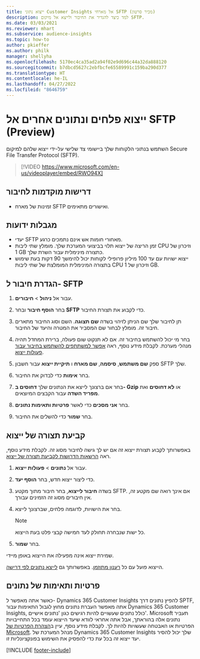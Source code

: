 ```yaml
---
title: ייצוא נתוני Customer Insights אל מארחי SFTP (מכיר סרטון)
description: למד כיצד להגדיר את החיבור ולייצא אל מיקום SFTP.
ms.date: 03/03/2021
ms.reviewer: mhart
ms.subservice: audience-insights
ms.topic: how-to
author: pkieffer
ms.author: philk
manager: shellyha
ms.openlocfilehash: 5170ec4ca35ad2a94f02e9d696c44a32da888120
ms.sourcegitcommit: b7dbcd5627c2ebfbcfe65589991c159ba290d377
ms.translationtype: HT
ms.contentlocale: he-IL
ms.lasthandoff: 04/27/2022
ms.locfileid: "8646759"
---
```

# <a name="export-segments-and-other-data-to-sftp-preview"></a>ייצוא פלחים ונתונים אחרים אל SFTP‏ (Preview)

השתמש בנתוני הלקוחות שלך ביישומי צד שלישי על-ידי ייצוא שלהם למיקום Secure File Transfer Protocol‏ (SFTP).

> [!VIDEO https://www.microsoft.com/en-us/videoplayer/embed/RWO94X]

## <a name="prerequisites-for-connection"></a>דרישות מוקדמות לחיבור

- זמינות של מארח SFTP ואישורים מתאימים.

## <a name="known-limitations"></a>מגבלות ידועות

- יעדי SFTP מאחורי חומות אש אינם נתמכים כרגע. 
- זמן הריצה של ייצוא תלוי בביצועי המערכת שלך. מומלץ שתי ליבות CPU וזיכרון של 1‎ GB כתצורה מינימלית עבור השרת שלך. 
- ייצוא ישויות עם עד 100 מיליון פרופילי לקוחות יכול להימשך 90 דקות בעת שימוש בתצורה המינימלית המומלצת של שתי ליבות CPU וזיכרון של 1‎ GB. 

## <a name="set-up-connection-to-sftp"></a>הגדרת חיבור ל- SFTP

1. עבור אל **ניהול** > **חיבורים**.

1. בחר **הוסף חיבור** ובחר **SFTP** כדי לקבוע את תצורת החיבור.

1. תן לחיבור שלך שם הניתן לזיהוי בשדה **שם תצוגה**. השם וסוג החיבור מתארים חיבור זה. מומלץ לבחור שם המסביר את המטרה והיעד של החיבור.

1. בחר מי יכול להשתמש בחיבור זה. אם לא תנקוט שום פעולה, ברירת המחדל תהיה מנהלי מערכת. לקבלת מידע נוסף, ראה [אפשר למשתתפים להשתמש בחיבור עבור פעולות ייצוא](connections.md#allow-contributors-to-use-a-connection-for-exports).

1. ספק **שם משתמש**, **סיסמה**, **שם מארח** ו **תיקיית ייצוא** עבור חשבון SFTP שלך.

1. בחר **אימות** כדי לבדוק את החיבור.

1. בחר אם ברצונך לייצא את הנתונים שלך **דחוסים ב- Gzip** או **לא דחוסים** ואת **מפריד השדה** עבור הקבצים המיוצאים.

1. בחר **אני מסכים** כדי לאשר **פרטיות ותאימות נתונים**.

1. בחר **שמור** כדי להשלים את החיבור.

## <a name="configure-an-export"></a>קביעת תצורה של ייצוא

באפשרותך לקבוע תצורת ייצוא זה אם יש לך גישה לחיבור מסוג זה. לקבלת מידע נוסף, ראה [הרשאות הדרושות לקביעת תצורה של ייצוא](export-destinations.md#set-up-a-new-export).

1. עבור אל **נתונים** > **פעולות ייצוא**.

1. כדי ליצור ייצוא חדש, בחר **הוסף יעד**.

1. בשדה **חיבור לייצוא**, בחר חיבור מתוך מקטע SFTP. אם אינך רואה שם מקטע זה, אין חיבורים מסוג זה הזמינים עבורך.

1. בחר את הישויות, לדוגמה פלחים, שברצונך לייצא.

   > [!NOTE]
   > כל ישות שנבחרה תחולק לעד חמישה קבצי פלט בעת הייצוא. 

1. בחר **שמור**.

שמירת ייצוא אינה מפעילה את הייצוא באופן מיידי.

הייצוא פועל עם כל [רענון מתוזמן](system.md#schedule-tab). באפשרותך גם [לייצא נתונים לפי דרישה](export-destinations.md#run-exports-on-demand). 

## <a name="data-privacy-and-compliance"></a>פרטיות ותאימות של נתונים

כאשר אתה מאפשר ל- Dynamics 365 Customer Insights להפיץ נתונים דרך SPTF, אתה מאפשר העברת נתונים מחוץ לגבול התאימות עבור Dynamics 365 Customer Insights, כולל נתונים שעשויים להיות רגישים כגון 'נתונים אישיים'. Microsoft תעביר נתונים אלה בהוראתך, אבל אתה אחראי לוודא שיעד הייצוא עומד בכל התחייבויות הפרטיות או האבטחה שעשויות להיות לך. לקבלת מידע נוסף, עיין ב[הצהרת הפרטיות של Microsoft](https://go.microsoft.com/fwlink/?linkid=396732).
מנהל המערכת של Dynamics 365 Customer Insights שלך יכול להסיר יעד ייצוא זה בכל עת כדי להפסיק את השימוש בפונקציונליות זו.

[!INCLUDE [footer-include](includes/footer-banner.md)]
